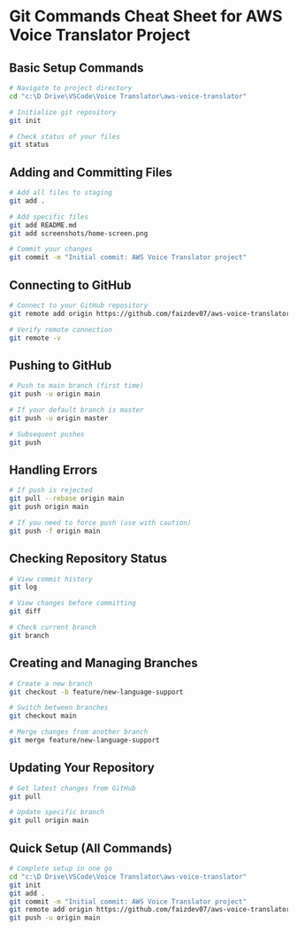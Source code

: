 # Git Commands Cheat Sheet for AWS Voice Translator Project

## Basic Setup Commands

```bash
# Navigate to project directory
cd "c:\D Drive\VSCode\Voice Translator\aws-voice-translator"

# Initialize git repository
git init

# Check status of your files
git status
```

## Adding and Committing Files

```bash
# Add all files to staging
git add .

# Add specific files
git add README.md
git add screenshots/home-screen.png

# Commit your changes
git commit -m "Initial commit: AWS Voice Translator project"
```

## Connecting to GitHub

```bash
# Connect to your GitHub repository
git remote add origin https://github.com/faizdev07/aws-voice-translator.git

# Verify remote connection
git remote -v
```

## Pushing to GitHub

```bash
# Push to main branch (first time)
git push -u origin main

# If your default branch is master
git push -u origin master

# Subsequent pushes
git push
```

## Handling Errors

```bash
# If push is rejected
git pull --rebase origin main
git push origin main

# If you need to force push (use with caution)
git push -f origin main
```

## Checking Repository Status

```bash
# View commit history
git log

# View changes before committing
git diff

# Check current branch
git branch
```

## Creating and Managing Branches

```bash
# Create a new branch
git checkout -b feature/new-language-support

# Switch between branches
git checkout main

# Merge changes from another branch
git merge feature/new-language-support
```

## Updating Your Repository

```bash
# Get latest changes from GitHub
git pull

# Update specific branch
git pull origin main
```

## Quick Setup (All Commands)

```bash
# Complete setup in one go
cd "c:\D Drive\VSCode\Voice Translator\aws-voice-translator"
git init
git add .
git commit -m "Initial commit: AWS Voice Translator project"
git remote add origin https://github.com/faizdev07/aws-voice-translator.git
git push -u origin main
```